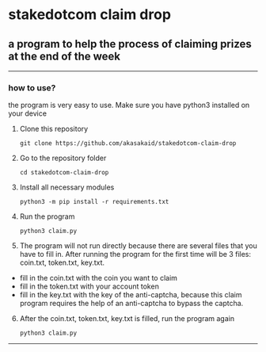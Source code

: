 # stakedotcom claim drop
## a program to help the process of claiming prizes at the end of the week
---
### how to use?
the program is very easy to use. Make sure you have python3 installed on your device

1. Clone this repository

    ```
    git clone https://github.com/akasakaid/stakedotcom-claim-drop
    ```

2. Go to the repository folder

    ```
    cd stakedotcom-claim-drop
    ```

3. Install all necessary modules

    ```
    python3 -m pip install -r requirements.txt
    ```

4. Run the program

    ```
    python3 claim.py
    ```

5. The program will not run directly because there are several files that you have to fill in. After running the program for the first time will be 3 files: coin.txt, token.txt, key.txt.

- fill in the coin.txt with the coin you want to claim
- fill in the token.txt with your account token
- fill in the key.txt with the key of the anti-captcha, because this claim program requires the help of an anti-captcha to bypass the captcha.

6. After the coin.txt, token.txt, key.txt is filled, run the program again

	```
	python3 claim.py
	```

---

